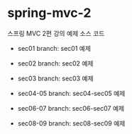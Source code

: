 # spring-mvc-2

스프링 MVC 2편 강의 예제 소스 코드

* sec01 branch: sec01 예제

* sec02 branch: sec02 예제

* sec03 branch: sec03 예제

* sec04-05 branch: sec04-sec05 예제 

* sec06-07 branch: sec06-sec07 예제

* sec08-09 branch: sec08-sec09 예제
